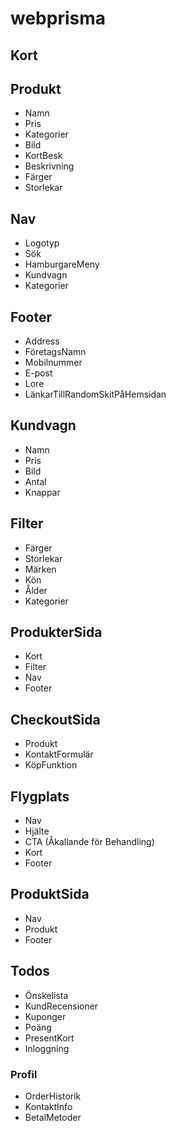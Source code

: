 # webprisma

## Kort
## Produkt
- Namn
- Pris
- Kategorier
- Bild
- KortBesk
- Beskrivning
- Färger
- Storlekar

## Nav
- Logotyp
- Sök
- HamburgareMeny
- Kundvagn
- Kategorier

## Footer
- Address
- FöretagsNamn
- Mobilnummer
- E-post
- Lore
- LänkarTillRandomSkitPåHemsidan

## Kundvagn
- Namn
- Pris
- Bild
- Antal
- Knappar

## Filter
- Färger
- Storlekar
- Märken
- Kön
- Ålder
- Kategorier

## ProdukterSida
- Kort
- Filter
- Nav
- Footer

## CheckoutSida
- Produkt
- KontaktFormulär
- KöpFunktion


## Flygplats
- Nav
- Hjälte
- CTA (Åkallande för Behandling)
- Kort
- Footer

## ProduktSida
- Nav
- Produkt
- Footer






## Todos
- Önskelista
- KundRecensioner
- Kuponger
- Poäng
- PresentKort
- Inloggning

### Profil
- OrderHistorik
- KontaktInfo
- BetalMetoder
